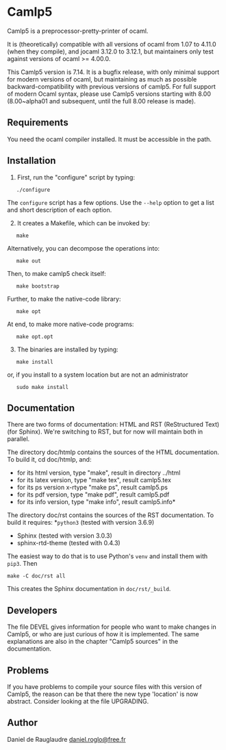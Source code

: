 # Camlp5

Camlp5 is a preprocessor-pretty-printer of ocaml.

It is (theoretically) compatible with all versions of ocaml from 1.07
to 4.11.0 (when they compile), and jocaml 3.12.0 to 3.12.1, but
maintainers only test against versions of ocaml >= 4.00.0.

This Camlp5 version is 7.14.  It is a bugfix release, with only
minimal support for modern versions of ocaml, but maintaining as much
as possible backward-compatibility with previous versions of camlp5.
For full support of modern Ocaml syntax, please use Camlp5 versions
starting with 8.00 (8.00~alpha01 and subsequent, until the full 8.00
release is made).

## Requirements

You need the ocaml compiler installed. It must be accessible in the path.

## Installation

1) First, run the "configure" script by typing:
```shell
   ./configure
```
The `configure` script has a few options. Use the `--help` option to get a
list and short description of each option.

2) It creates a Makefile, which can be invoked by:
```shell
   make
```

Alternatively, you can decompose the operations into:
```shell
   make out
```
Then, to make camlp5 check itself:
```shell
   make bootstrap
```
Further, to make the native-code library:
```shell
   make opt
```
At end, to make more native-code programs:
```shell
   make opt.opt
```

3) The binaries are installed by typing:
```shell
   make install
```
or, if you install to a system location but are not an administrator
```
   sudo make install
```

## Documentation

There are two forms of documentation: HTML and RST (ReStructured Text)
(for Sphinx).  We're switching to RST, but for now will maintain both
in parallel.

The directory doc/htmlp contains the sources of the HTML documentation.
To build it, cd doc/htmlp, and:
* for its html version, type "make", result in directory ../html
* for its latex version, type "make tex", result camlp5.tex
* for its ps version x-rtype "make ps", result camlp5.ps
* for its pdf version, type "make pdf", result camlp5.pdf
* for its info version, type "make info", result camlp5.info*

The directory doc/rst contains the sources of the RST documentation.  To build it requires:
*`python3` (tested with version 3.6.9)
* Sphinx (tested with version 3.0.3)
* sphinx-rtd-theme (tested with 0.4.3)

The easiest way to do that is to use Python's `venv` and install them with `pip3`.  Then
```
make -C doc/rst all
```

This creates the Sphinx documentation in `doc/rst/_build`.

## Developers

The file DEVEL gives information for people who want to make changes
in Camlp5, or who are just curious of how it is implemented. The same
explanations are also in the chapter "Camlp5 sources" in the documentation.

## Problems

If you have problems to compile your source files with this version of
Camlp5, the reason can be that there the new type 'location' is now
abstract. Consider looking at the file UPGRADING.

## Author

Daniel de Rauglaudre <daniel.roglo@free.fr>
